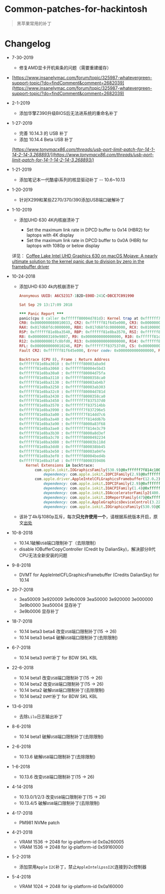 # Common-patches-for-hackintosh
> 黑苹果常用的补丁

# Changelog
- 7-30-2019
  - 修复AMD显卡开机紫条的问题（需要重建缓存）

- [https://www.insanelymac.com/forum/topic/325987-whatevergreen-support-topic/?do=findComment&comment=2682039](https://www.insanelymac.com/forum/topic/325987-whatevergreen-support-topic/?do=findComment&comment=2682039)

- 2-1-2019

  - 添加华擎Z390升级BIOS后无法进系统的重命名补丁

- 1-27-2019

  - 完善 10.14.3 的 USB 补丁
  - 添加 10.14.4 Beta USB 补丁

  _[https://www.tonymacx86.com/threads/usb-port-limit-patch-for-14-1-14-2-14-3.268893/](https://www.tonymacx86.com/threads/usb-port-limit-patch-for-14-1-14-2-14-3.268893/)_

- 1-21-2019

  - 添加笔记本一代酷睿i系列的核显驱动补丁 -- 10.6~10.13

- 1-20-2019

  - 针对X299和某些Z270/370/390添加USB端口破解补丁

- 1-10-2019

  - 添加UHD 630 4K内核崩溃补丁

    - Set the maximum link rate in DPCD buffer to 0x14 (HBR2) for laptops with 4K display
    - Set the maximum link rate in DPCD buffer to 0x0A (HBR) for laptops with 1080p or below display

  详见：  [Coffee Lake Intel UHD Graphics 630 on macOS Mojave: A nearly ultimate solution to the kernel panic due to division by zero in the framebuffer driver](https://www.firewolf.science/2018/11/coffee-lake-intel-uhd-graphics-630-on-macos-mojave-a-nearly-ultimate-solution-to-the-kernel-panic-due-to-division-by-zero-in-the-framebuffer-driver/)

- 10-24-2018

  - 添加UHD 630 4k内核崩溃补丁

    ```ruby
    Anonymous UUID: A6C52317-1B2D-E00D-241C-DBCE7C091990
    
    Sat Sep 29 13:17:09 2018
    
    *** Panic Report ***
    panic(cpu 8 caller 0xffffff80004d781d): Kernel trap at 0xffffff7f837537d0, type 0=divide error, registers:
    CR0: 0x0000000080010033, CR2: 0xffffff81f645e000, CR3: 0x00000004512ce05c, CR4: 0x00000000003626e0
    RAX: 0x017d68fdc0000000, RBX: 0x017d68fdc0000000, RCX: 0x0100000100000000, RDX: 0x0000000000000000
    RSP: 0xffffff81e8ba3540, RBP: 0xffffff81e8ba3570, RSI: 0xffffff81e8ba3388, RDI: 0xffffff81c816c000
    R8: 0x00000003169e9807, R9: 0x0000000000000000, R10: 0xffffff81c8178d00, R11: 0x0000000000000000
    R12: 0x000000001fc8bfd0, R13: 0x0000000000000000, R14: 0xffffff81e8ba3588, R15: 0x0000000009a7ec80
    RFL: 0x0000000000010246, RIP: 0xffffff7f837537d0, CS: 0x0000000000000008, SS: 0x0000000000000010
    Fault CR2: 0xffffff81f645e000, Error code: 0x0000000000000000, Fault CPU: 0x8, PL: 0, VF: 0
    
    Backtrace (CPU 8), Frame : Return Address
    0xffffff81e8ba3010 : 0xffffff80003aba9d
    0xffffff81e8ba3060 : 0xffffff80004e5bd3
    0xffffff81e8ba30a0 : 0xffffff80004d75fa
    0xffffff81e8ba3110 : 0xffffff8000358ca0
    0xffffff81e8ba3130 : 0xffffff80003ab4b7
    0xffffff81e8ba3250 : 0xffffff80003ab303
    0xffffff81e8ba32c0 : 0xffffff80004d781d
    0xffffff81e8ba3430 : 0xffffff8000358ca0
    0xffffff81e8ba3450 : 0xffffff7f837537d0
    0xffffff81e8ba3570 : 0xffffff7f837514bb
    0xffffff81e8ba3990 : 0xffffff7f837296e5
    0xffffff81e8ba3a00 : 0xffffff7f814dd7c6
    0xffffff81e8ba3a40 : 0xffffff7f814dd67b
    0xffffff81e8ba3a90 : 0xffffff8000a83f68
    0xffffff81e8ba3ae0 : 0xffffff7f814e3c79
    0xffffff81e8ba3b30 : 0xffffff8000a8d3ef
    0xffffff81e8ba3c70 : 0xffffff8000492234
    0xffffff81e8ba3d80 : 0xffffff80003b118d
    0xffffff81e8ba3dd0 : 0xffffff800038bb45
    0xffffff81e8ba3e50 : 0xffffff80003a04fe
    0xffffff81e8ba3ef0 : 0xffffff80004bed4b
    0xffffff81e8ba3fa0 : 0xffffff8000359486
       Kernel Extensions in backtrace:
           com.apple.iokit.IOGraphicsFamily(530.9)@0xffffff7f814c1000->0xffffff7f8150bfff
               dependency: com.apple.iokit.IOPCIFamily(2.9)@0xffffff7f80c95000
           com.apple.driver.AppleIntelCFLGraphicsFramebuffer(12.0.2)@0xffffff7f83711000->0xffffff7f83912fff
               dependency: com.apple.iokit.IOPCIFamily(2.9)@0xffffff7f80c95000
               dependency: com.apple.iokit.IOACPIFamily(1.4)@0xffffff7f80d10000
               dependency: com.apple.iokit.IOAcceleratorFamily2(400.25)@0xffffff7f82ef0000
               dependency: com.apple.iokit.IOReportFamily(47)@0xffffff7f80ddb000
               dependency: com.apple.AppleGraphicsDeviceControl(3.22.18)@0xffffff7f817d8000
               dependency: com.apple.iokit.IOGraphicsFamily(530.9)@0xffffff7f814c1000
    ```
  - 该补丁4k与1080p互斥，每次**只允许使用一个**，请根据系统版本开启，原文[出处](https://www.firewolf.science/2018/10/coffee-lake-intel-uhd-graphics-630-on-macos-mojave-a-compromise-solution-to-the-kernel-panic-due-to-division-by-zero-in-the-framebuffer-driver/)

- 10-8-2018 
  - 10.14.1破解`USB`端口限制补丁（去除限制）
  - disable IOBufferCopyController (Credit by DalianSky)，解决部分8代CPU无法全新安装的问题

- 9-8-2018

  - DVMT for AppleIntelCFLGraphicsFramebuffer﻿ (Credits DalianSky) for 10.14

- 20-7-2018
  - 3ea50009 3e920009 3e9b0009 3ea50000 3e920000 3e000000 3e9b0000 3ea50004 显存补丁
  - 3e9b0006 显存补丁

- 18-7-2018
  - 10.14 beta3 beta4 改变`USB`端口限制补丁(15 -> 26)
  - 10.14 beta3 beta4 破解`USB`端口限制补丁(去除限制)

- 6-7-2018

  - 10.14 beta3 `DVMT`补丁 for BDW SKL KBL

- 22-6-2018
  - 10.14 beta1 改变`USB`端口限制补丁(15 -> 26)
  - 10.14 beta2 改变`USB`端口限制补丁(15 -> 26)
  - 10.14 beta2 破解`USB`端口限制补丁(去除限制)
  - 10.14 beta2 `DVMT`补丁 for BDW SKL KBL

- 13-6-2018

  - 去除`Lilu`日志输出补丁

- 8-6-2018

  - 10.14 beta1 破解`USB`端口限制补丁(去除限制)

- 2-6-2018

  - 10.13.6 破解`USB`端口限制补丁(去除限制)

- 1-6-2018

  - 10.13.6 改变`USB`端口限制补丁(15 -> 26)

- 4-14-2018
  - 10.13.0/1/2/3 改变`USB`端口限制补丁(15 -> 26)
  - 10.13.4/5 破解`USB`端口限制补丁(去除限制)

- 4-17-2018

  - PM981 NVMe patch

- 4-21-2018
  - VRAM 1536 -> 2048 for ig-platform-id 0x0a260005
  - VRAM 1536 -> 2048 for ig-platform-id 0x59160000

- 5-2-2018

  - 添加禁用`Apple` `I2C`补丁，禁止`AppleIntelLpssI2C`连接到i2c控制器

- 5-4-2018

  - VRAM 1024 -> 2048 for ig-platform-id 0x0a160000

